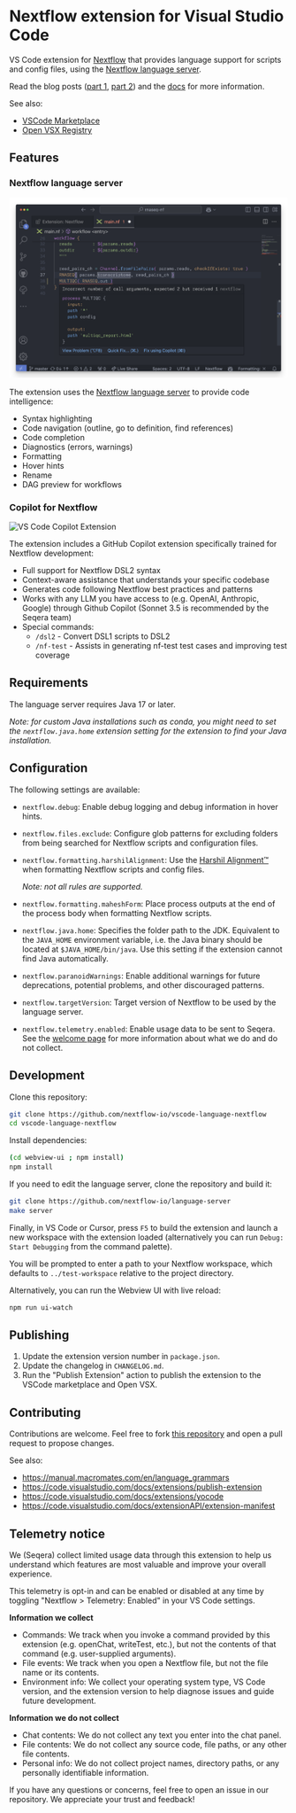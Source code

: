 # Nextflow extension for Visual Studio Code

VS Code extension for [Nextflow](https://www.nextflow.io/) that provides language support for scripts and config files, using the [Nextflow language server](https://github.com/nextflow-io/language-server).

Read the blog posts ([part 1](https://seqera.io/blog/modernizing-nextflow-developer-experience/), [part 2](https://seqera.io/blog/modernizing-nextflow-developer-experience-part-2/)) and the [docs](https://nextflow.io/docs/latest/vscode.html) for more information.

See also:

- [VSCode Marketplace](https://marketplace.visualstudio.com/items?itemName=nextflow.nextflow)
- [Open VSX Registry](https://www.open-vsx.org/extension/nextflow/nextflow)

## Features

### Nextflow language server

![nextflow vscode extension](images/vscode-nextflow.png)

The extension uses the [Nextflow language server](https://github.com/nextflow-io/language-server) to provide code intelligence:

- Syntax highlighting
- Code navigation (outline, go to definition, find references)
- Code completion
- Diagnostics (errors, warnings)
- Formatting
- Hover hints
- Rename
- DAG preview for workflows

### Copilot for Nextflow

![VS Code Copilot Extension](images/chat-usage.gif)

The extension includes a GitHub Copilot extension specifically trained for Nextflow development:

- Full support for Nextflow DSL2 syntax
- Context-aware assistance that understands your specific codebase
- Generates code following Nextflow best practices and patterns
- Works with any LLM you have access to (e.g. OpenAI, Anthropic, Google) through Github Copilot (Sonnet 3.5 is recommended by the Seqera team)
- Special commands:
  - `/dsl2` - Convert DSL1 scripts to DSL2
  - `/nf-test` - Assists in generating nf-test test cases and improving test coverage

## Requirements

The language server requires Java 17 or later.

*Note: for custom Java installations such as conda, you might need to set the `nextflow.java.home` extension setting for the extension to find your Java installation.*

## Configuration

The following settings are available:

- `nextflow.debug`: Enable debug logging and debug information in hover hints.

- `nextflow.files.exclude`: Configure glob patterns for excluding folders from being searched for Nextflow scripts and configuration files.

- `nextflow.formatting.harshilAlignment`: Use the [Harshil Alignment™️](https://nf-co.re/docs/contributing/code_editors_and_styling/harshil_alignment) when formatting Nextflow scripts and config files.

  *Note: not all rules are supported.*

- `nextflow.formatting.maheshForm`: Place process outputs at the end of the process body when formatting Nextflow scripts.

- `nextflow.java.home`: Specifies the folder path to the JDK. Equivalent to the `JAVA_HOME` environment variable, i.e. the Java binary should be located at `$JAVA_HOME/bin/java`. Use this setting if the extension cannot find Java automatically.

- `nextflow.paranoidWarnings`: Enable additional warnings for future deprecations, potential problems, and other discouraged patterns.

- `nextflow.targetVersion`: Target version of Nextflow to be used by the language server.

- `nextflow.telemetry.enabled`: Enable usage data to be sent to Seqera. See the [welcome page](./src/welcomePage/welcome-vscode.md) for more information about what we do and do not collect.

## Development

Clone this repository:

```bash
git clone https://github.com/nextflow-io/vscode-language-nextflow
cd vscode-language-nextflow
```

Install dependencies:

```bash
(cd webview-ui ; npm install)
npm install
```

If you need to edit the language server, clone the repository and build it:

```bash
git clone https://github.com/nextflow-io/language-server
make server
```

Finally, in VS Code or Cursor, press `F5` to build the extension and launch a new workspace with the extension loaded (alternatively you can run `Debug: Start Debugging` from the command palette).

You will be prompted to enter a path to your Nextflow workspace, which defaults to `../test-workspace` relative to the project directory.

Alternatively, you can run the Webview UI with live reload:

```bash
npm run ui-watch
```

## Publishing

1. Update the extension version number in `package.json`.
2. Update the changelog in `CHANGELOG.md`.
3. Run the "Publish Extension" action to publish the extension to the VSCode marketplace and Open VSX.

## Contributing

Contributions are welcome. Feel free to fork [this repository](https://github.com/nextflow-io/vscode-language-nextflow) and open a pull request to propose changes.

See also:

- https://manual.macromates.com/en/language_grammars
- https://code.visualstudio.com/docs/extensions/publish-extension
- https://code.visualstudio.com/docs/extensions/yocode
- https://code.visualstudio.com/docs/extensionAPI/extension-manifest

## Telemetry notice

We (Seqera) collect limited usage data through this extension to help us understand which features are most valuable and improve your overall experience.

This telemetry is opt-in and can be enabled or disabled at any time by toggling "Nextflow > Telemetry: Enabled" in your VS Code settings.

**Information we collect**

- Commands: We track when you invoke a command provided by this extension (e.g. openChat, writeTest, etc.), but not the contents of that command (e.g. user-supplied arguments).
- File events: We track when you open a Nextflow file, but not the file name or its contents.
- Environment info: We collect your operating system type, VS Code version, and the extension version to help diagnose issues and guide future development.

**Information we do not collect**

- Chat contents: We do not collect any text you enter into the chat panel.
- File contents: We do not collect any source code, file paths, or any other file contents.
- Personal info: We do not collect project names, directory paths, or any personally identifiable information.

If you have any questions or concerns, feel free to open an issue in our repository. We appreciate your trust and feedback!
